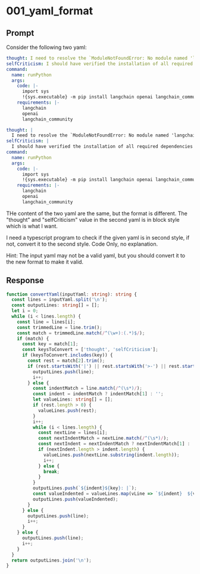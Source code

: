 # 001_yaml_format

## Prompt

Consider the following two yaml:

```yaml
thought: I need to resolve the `ModuleNotFoundError: No module named 'langchain_community'` error by ensuring that all necessary dependencies are correctly installed.
selfCriticism: I should have verified the installation of all required dependencies before running the code.
command:
  name: runPython
  args:
    code: |-
      import sys
      !{sys.executable} -m pip install langchain openai langchain_community
    requirements: |-
      langchain
      openai
      langchain_community
```

```yaml
thought: |
  I need to resolve the `ModuleNotFoundError: No module named 'langchain_community'` error by ensuring that all necessary dependencies are correctly installed.
selfCriticism: |
  I should have verified the installation of all required dependencies before running the code.
command:
  name: runPython
  args:
    code: |-
      import sys
      !{sys.executable} -m pip install langchain openai langchain_community
    requirements: |-
      langchain
      openai
      langchain_community
```

THe content of the two yaml are the same, but the format is different. The "thought" and "selfCriticism" value in the second yaml is in block style which is what I want. 

I need a typescript program to check if the given yaml is in second style, if not, convert it to the second style. Code Only, no explanation.

Hint: The input yaml may not be a valid yaml, but you should convert it to the new format to make it valid.

## Response

```typescript
function convertYaml(inputYaml: string): string {
  const lines = inputYaml.split('\n');
  const outputLines: string[] = [];
  let i = 0;
  while (i < lines.length) {
    const line = lines[i];
    const trimmedLine = line.trim();
    const match = trimmedLine.match(/^(\w+):(.*)$/);
    if (match) {
      const key = match[1];
      const keysToConvert = ['thought', 'selfCriticism'];
      if (keysToConvert.includes(key)) {
        const rest = match[2].trim();
        if (rest.startsWith('|') || rest.startsWith('>-') || rest.startsWith('|-')) {
          outputLines.push(line);
          i++;
        } else {
          const indentMatch = line.match(/^(\s*)/);
          const indent = indentMatch ? indentMatch[1] : '';
          let valueLines: string[] = [];
          if (rest.length > 0) {
            valueLines.push(rest);
          }
          i++;
          while (i < lines.length) {
            const nextLine = lines[i];
            const nextIndentMatch = nextLine.match(/^(\s*)/);
            const nextIndent = nextIndentMatch ? nextIndentMatch[1] : '';
            if (nextIndent.length > indent.length) {
              valueLines.push(nextLine.substring(indent.length));
              i++;
            } else {
              break;
            }
          }
          outputLines.push(`${indent}${key}: |`);
          const valueIndented = valueLines.map(vLine => `${indent}  ${vLine}`).join('\n');
          outputLines.push(valueIndented);
        }
      } else {
        outputLines.push(line);
        i++;
      }
    } else {
      outputLines.push(line);
      i++;
    }
  }
  return outputLines.join('\n');
}
```

